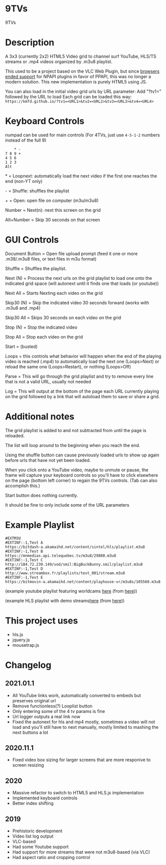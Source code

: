 # 9TVs
9TVs


# Description
A 3x3 (currently 2x2) HTML5 Video grid to channel surf YouTube, HLS/TS streams or .mp4 videos organized by .m3u8 playlist.

This used to be a project based on the VLC Web Plugin, but since <a href="https://en.wikipedia.org/wiki/NPAPI#Support/deprecation">browsers ended support</a> for NPAPI plugins in favor of PPAPI, this was no longer a modern solution.
This new implementation is purely HTML5 using JS.

You can also load in the initial video grid urls by URL parameter:
Add "?tv1=" followed by the URL to load
Each grid can be loaded this way:
`https://kmfd.github.io/?tv1=<URL1>&tv2=<URL2>&tv3=<URL3>&tv4=<URL4>`



# Keyboard Controls

numpad can be used for main controls
(For 4TVs, just use `4-5-1-2` numbers instead of the full 9)

```
    * -
7 8 9 +
4 5 6
1 2 3
Alt
```


\* = Loopnext: automatically load the next video if the first one reaches the end (non-YT only)

\- = Shuffle: shuffles the playlist

\+ = Open: open file on computer (m3u/m3u8)

Number = Next(n): next this screen on the grid

Alt+Number = Skip 30 seconds on that screen

# GUI Controls

Document Button = Open file upload prompt (feed it one or more .m38/.m3u8 files, or text files in m3u format)

Shuffle = Shuffles the playlist.

Next (N) = Process the next urls on the grid playlist to load one onto the indicated grid space (will autonext until it finds one that loads (or youtube))

Next All = Starts Nexting each video on the grid

Skip30 (N) = Skip the indicated video 30 seconds forward (works with .m3u8 and .mp4)

Skip30 All = Skips 30 seconds on each video on the grid

Stop (N) = Stop the indicated video

Stop All = Stop each video on the grid

Start = (busted)

Loops = this controls what behavior will happen when the end of the playing video is reached (.mp4) to automatically load the next one (Loops>Next) or reload the same one (Loops>Restart), or nothing (Loops>Off)

Parse = This will go through the grid playlist and try to remove every line that is not a valid URL, usually not needed

Log = This will output at the bottom of the page each URL currently playing on the grid followed by a link that will autoload them to save or share a grid.


# Additional notes

The grid playlist is added to and not subtracted from until the page is reloaded.

The list will loop around to the beginning when you reach the end.

Using the shuffle button can cause previously loaded urls to show up again before urls that have not yet been loaded.

When you click onto a YouTube video, maybe to unmute or pause, the frame will capture your keyboard controls so you'll have to click elsewhere on the page (bottom left corner) to regain the 9TVs controls. (Tab can also accomplish this.)

Start button does nothing currently.

It should be fine to only include some of the URL parameters


# Example Playlist

```
#EXTM3U
#EXTINF:-1,Test A
https://bitdash-a.akamaihd.net/content/sintel/hls/playlist.m3u8
#EXTINF:-1,Test B
https://mnmedias.api.telequebec.tv/m3u8/29880.m3u8
#EXTINF:-1,Test C
http://184.72.239.149/vod/smil:BigBuckBunny.smil/playlist.m3u8
#EXTINF:-1,Test D
http://www.streambox.fr/playlists/test_001/stream.m3u8
#EXTINF:-1,Test E
https://bitmovin-a.akamaihd.net/content/playhouse-vr/m3u8s/105560.m3u8
```
(example youtube playlist featuring worldcams <a href="https://github.com/kmfd/kmfd.github.io/blob/main/worldcams%20youtube%20playlist.m3u">here</a> (from <a href="https://www.youtube.com/playlist?list=PL7CqcasaJQRPsJ1eTLaGQotEsDbQiaCNb">here</a>))


(example HLS playlist with demo streams<a href="https://github.com/kmfd/9TVs/blob/master/4tvs/M3UEXAMPLE.m3u">here</a> (from <a href="https://bitmovin.com/mpeg-dash-hls-examples-sample-streams/">here</a>))


# This project uses
* hls.js
* jquery.js
* mousetrap.js


# Changelog

## 2021.01.1
* All YouTube links work, automatically converted to embeds but preserves original url
* Remove functionless(?) Looplist button
* Only entering some of the 4 tv params is fine
* Url logger outputs a real link now
* Fixed the autonext for hls and mp4 mostly, sometimes a video will not load and you'll still have to next manually, mostly limited to mashing the next buttons a lot

## 2020.11.1
* Fixed video box sizing for larger screens that are more responive to screen resizing

## 2020
* Massive refactor to switch to HTML5 and HLS.js implementation
* Implemented keyboard controls
* Better index shifting

## 2019
* Prehistoric development
* Video list log output
* VLC-based
* Had some Youtube support
* Had support for more streams that were not m3u8-based (via VLC)
* Had aspect ratio and cropping control
